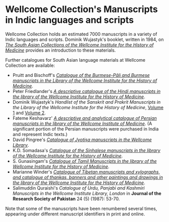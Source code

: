 # Wellcome Collection's Manuscripts in Indic languages and scripts

Wellcome Collection holds an estimated 7000 manuscripts in a variety of Indic languages and scripts. Dominik Wujastyk's booklet, written in 1984, on [*The South Asian Collections of the Wellcome Institute for the History of Medicine*](https://archive.org/details/b20457078) provides an introduction to these materials. 

Further catalogues for South Asian language materials at Wellcome Collection are available:

* Pruitt and Bischoff's [*Catalogue of the Burmese-Pāli and Burmese manuscripts in the Library of the Wellcome Institute for the History of Medicine*](https://wellcomelibrary.org/content/documents/printed-catalogues/catalogue-of-burmese-and-burmese-pali-manuscripts.pdf).
* Peter Friedlander's [*A descriptive catalogue of the Hindi manuscripts in the library of the Wellcome Institute for the History of Medicine*](https://wellcomelibrary.org/content/documents/printed-catalogues/a-descriptive-catalogue-of-the-hindi-manuscripts.pdf).
* Dominik Wujastyk's *Handlist of the Sanskrit and Prakrit Manuscripts in the Library of the Wellcome Institute for the History of Medicine*, [Volume 1](https://wellcomelibrary.org/content/documents/printed-catalogues/a-handlist-of-sanskrit-and-prakrit-manuscripts-volume-1.pdf) and [Volume 2](https://wellcomelibrary.org/content/documents/printed-catalogues/a-handlist-of-sanskrit-and-prakrit-manuscripts-volume-2.pdf). 
* Fateme Keshavarz' [*A descriptive and analytical catalogue of Persian manuscripts in the library of the Wellcome Institute of Medicine*](https://wellcomelibrary.org/content/documents/printed-catalogues/a-descriptive-and-analytical-catalogue-of-persian-manuscripts.pdf). (A significant portion of the Persian manuscripts were purchased in India and represent Indic texts.)
* David Pingree's [*Catalogue of Jyotiṣa manuscripts in the Wellcome Library*](https://search.wellcomelibrary.org/iii/encore/record/C__Rb1586034?lang=eng).
* K.D. Somadasa's [*Catalogue of the Sinhalese manuscripts in the library of the Wellcome Institute for the History of Medicine*](https://wellcomelibrary.org/content/documents/printed-catalogues/catalogue-of-the-sinhalese-manuscripts.pdf).
* S. Gunasingam's [*Catalogue of Tamil Manuscripts in the library of the Wellcome Institute for the History of Medicine*](https://www.cambridge.org/core/journals/journal-of-the-royal-asiatic-society/article/catalogue-of-tamil-manuscripts-in-the-library-of-the-wellcome-institute-for-the-history-of-medicine/54CA76377DC476E695E01E3A9ADF841B).
* Marianne Winder's [*Catalogue of Tibetan manuscripts and xylographs, and catalogue of thankas, banners and other paintings and drawings in the library of the Wellcome Institute for the History of Medicine*](https://search.wellcomelibrary.org/iii/encore/record/C__Rb1002393?lang=eng).
* Salimuddin Quraishi's *Catalogue of Urdu, Panjabi and Kashmiri Manuscripts in the Wellcome Institute Library, London* in **Journal of the Research Society of Pakistan** 24 (5) (1987): 53-70.

Note that some of the manuscripts have been renumbered several times, appearing under different manuscript identifiers in print and online.
